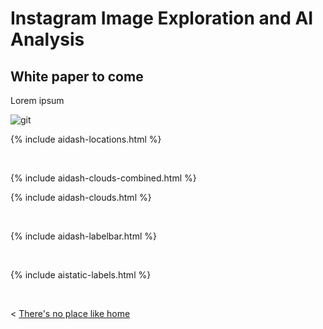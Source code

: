 # Instagram Image Exploration and AI Analysis



## White paper to come

Lorem ipsum
  
  
  
![git](https://github.com/HannimalCrackers/DHUM_73000/img/Instagram_download.png)

  
  {% include aidash-locations.html %}

  &nbsp; &nbsp; &nbsp; &nbsp;
 
 
  {% include aidash-clouds-combined.html %} 

  {% include aidash-clouds.html %} 
 
  &nbsp; &nbsp; &nbsp; &nbsp;
  
  
  {% include aidash-labelbar.html %} 
  
  &nbsp; &nbsp; &nbsp; &nbsp;

  
  {% include aistatic-labels.html %} 

  &nbsp; &nbsp; &nbsp; &nbsp;
  

< [There's no place like home](./index.md)
